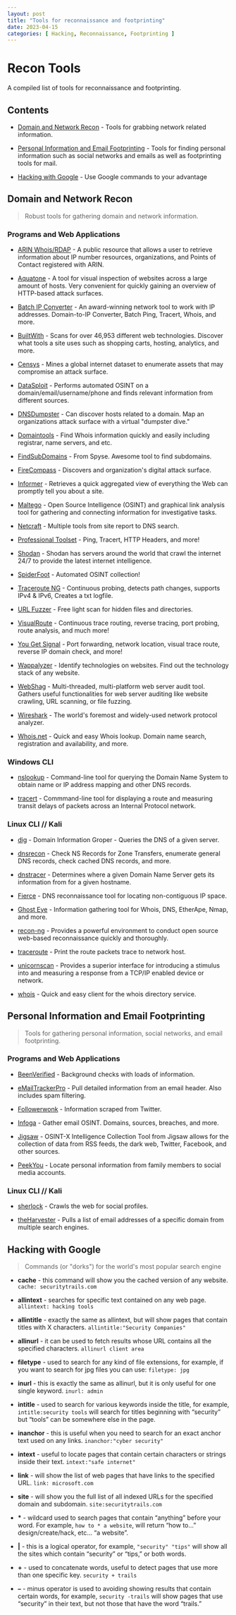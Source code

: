 ```yaml
---
layout: post
title: "Tools for reconnaissance and footprinting"
date: 2023-04-15
categories: [ Hacking, Reconnaissance, Footprinting ]
--- 
```


# Recon Tools

A compiled list of tools for reconnaissance and footprinting.

## Contents

* [Domain and Network Recon](#Domain-and-Network-Recon) - Tools for grabbing network related information.

* [Personal Information and Email Footprinting](#Personal-Information-and-Email-Footprinting) - Tools for finding personal information such as social networks and emails as well as footprinting tools for mail.

* [Hacking with Google](#Hacking-with-Google) - Use Google commands to your advantage

## Domain and Network Recon
> Robust tools for gathering domain and network information.

### Programs and Web Applications

* [ARIN Whois/RDAP](https://arin.net/about/welcom/region) - A public resource that allows a user to retrieve information about IP number resources, organizations, and Points of Contact registered with ARIN.

* [Aquatone](https://github.com/michenriksen/aquatone) - A tool for visual inspection of websites across a large amount of hosts. Very convenient for quickly gaining an overview of HTTP-based attack surfaces.

* [Batch IP Converter](http://sabsoft.com) - An award-winning network tool to work with IP addresses. Domain-to-IP Converter, Batch Ping, Tracert, Whois, and more.

* [BuiltWith](https://builtwith.com) - Scans for over 46,953 different web technologies. Discover what tools a site uses such as shopping carts, hosting, analytics, and more.

* [Censys](https://censys.io) - Mines a global internet dataset to enumerate assets that may compromise an attack surface.

* [DataSploit](https://github.com/DataSploit/datasploit) - Performs automated OSINT on a domain/email/username/phone and finds relevant information from different sources.

* [DNSDumpster](https://dnsdumpster.com) - Can discover hosts related to a domain. Map an organizations attack surface with a virtual "dumpster dive."

* [Domaintools](https://whois.domaintools.com) - Find Whois information quickly and easily including registrar, name servers, and etc.

* [FindSubDomains](https://findsubdomains.com) - From Spyse. Awesome tool to find subdomains.

* [FireCompass](https://firecompass.com) - Discovers and organization's digital attack surface.

* [Informer](https://website.informer.com/) - Retrieves a quick aggregated view of everything the Web can promptly tell you about a site.

* [Maltego](https://maltego.com) - Open Source Intelligence (OSINT) and graphical link analysis tool for gathering and connecting information for investigative tasks.

* [Netcraft](https://netcraft.com) - Multiple tools from site report to DNS search.

* [Professional Toolset](https://network-tools.com) - Ping, Tracert, HTTP Headers, and more!

* [Shodan](https://shodan.io) - Shodan has servers around the world that crawl the internet 24/7 to provide the latest internet intelligence.

* [SpiderFoot](https://www.spiderfoot.net/) - Automated OSINT collection!

* [Traceroute NG](https://solarwinds.com/free-tools/traceroute-ng) - Continuous probing, detects path changes, supports IPv4 & IPv6, Creates a txt logfile.

* [URL Fuzzer](https://pentest-tools.com/website-vulnerability-scanning/discover-hidden-directories-and-files#) - Free light scan for hidden files and directories.

* [VisualRoute](http://www.visualroute.com) - Continuous trace routing, reverse tracing, port probing, route analysis, and much more!

* [You Get Signal](https://yougetsignal.com) - Port forwarding, network location, visual trace route, reverse IP domain check, and more!

* [Wappalyzer](https://www.wappalyzer.com) - Identify technologies on websites. Find out the technology stack of any website.

* [WebShag](https://github.com/wereallfeds/webshag) - Multi-threaded, multi-platform web server audit tool. Gathers useful functionalities for web server auditing like website crawling, URL scanning, or file fuzzing.

* [Wireshark](https://wireshark.org) - The world's foremost and widely-used network protocol analyzer.

* [Whois.net](https://whois.net) - Quick and easy Whois lookup. Domain name search, registration and availability, and more.

### Windows CLI

* [nslookup](https://docs.microsoft.com/en-us/windows-server/administration/windows-commands/nslookup) - Command-line tool for querying the Domain Name System to obtain name or IP address mapping and other DNS records.

* [tracert](https://docs.microsoft.com/en-us/windows-server/administration/windows-commands/tracert) - Commmand-line tool for displaying a route and measuring transit delays of packets across an Internal Protocol network.

### Linux CLI // Kali

* [dig](https://linuxhandbook.com/dig-command/) - Domain Information Groper - Queries the DNS of a given server.

* [dnsrecon](https://tools.kali.org/information-gathering/dnsrecon) - Check NS Records for Zone Transfers, enumerate general DNS records, check cached DNS records, and more.

* [dnstracer](https://tools.kali.org/information-gathering/dnstracer) - Determines where a given Domain Name Server gets its information from for a given hostname.

* [Fierce](https://github.com/mschwager/fierce) - DNS reconnaissance tool for locating non-contiguous IP space.

* [Ghost Eye](https://github.com/BullsEye0/ghost_eye) - Information gathering tool for Whois, DNS, EtherApe, Nmap, and more.

* [recon-ng](https://github.com/lanmaster53/recon-ng) - Provides a powerful environment to conduct open source web-based reconnaissance quickly and thoroughly.

* [traceroute](https://www.commandlinux.com/man-page/man1/traceroute.db.1.html) - Print the route packets trace to network host.

* [unicornscan](https://tools.kali.org/information-gathering/unicornscan) - Provides a superior interface for introducing a stimulus into and measuring a response from a TCP/IP enabled device or network.

* [whois](https://www.commandlinux.com/man-page/man1/whois.1.html) - Quick and easy client for the whois directory service.

## Personal Information and Email Footprinting
> Tools for gathering personal information, social networks, and email footprinting.

### Programs and Web Applications

* [BeenVerified](https://beenverified.com) - Background checks with loads of information.

* [eMailTrackerPro](https://emailtrackerpro.com) - Pull detailed information from an email header. Also includes spam filtering.

* [Followerwonk](https://followerwonk.com) - Information scraped from Twitter.

* [Infoga](https://github.com/m4ll0k/infoga) - Gather email OSINT. Domains, sources, breaches, and more.

* [Jigsaw](https://www.jigsawsecurityenterprise.com/) - OSINT-X Intelligence Collection Tool from Jigsaw allows for the collection of data from RSS feeds, the dark web, Twitter, Facebook, and other sources.

* [PeekYou](https://peekyou.com) - Locate personal information from family members to social media accounts.

### Linux CLI // Kali  

* [sherlock](https://github.com/sherlock-project/sherlock) - Crawls the web for social profiles.

* [theHarvester](https://tools.kali.org/information-gathering/theharvester) - Pulls a list of email addresses of a specific domain from multiple search engines.

## Hacking with Google
> Commands (or "dorks") for the world's most popular search engine

* __cache__ - this command will show you the cached version of any website.
`cache: securitytrails.com`

* __allintext__ - searches for specific text contained on any web page.
`allintext: hacking tools`

* __allintitle__ - exactly the same as allintext, but will show pages that contain titles with X characters.
`allintitle:"Security Companies"`

* __allinurl__ - it can be used to fetch results whose URL contains all the specified characters.
`allinurl client area`

* __filetype__ - used to search for any kind of file extensions, for example, if you want to search for jpg files you can use:
`filetype: jpg`

* __inurl__ - this is exactly the same as allinurl, but it is only useful for one single keyword.
`inurl: admin`

* __intitle__ - used to search for various keywords inside the title, for example,
`intitle:security tools` will search for titles beginning with “security” but “tools” can be somewhere else in the page.

* __inanchor__ - this is useful when you need to search for an exact anchor text used on any links.
`inanchor:"cyber security"`

* __intext__ - useful to locate pages that contain certain characters or strings inside their text.
`intext:"safe internet"`

* __link__ - will show the list of web pages that have links to the specified URL.
`link: microsoft.com`

* __site__ - will show you the full list of all indexed URLs for the specified domain and subdomain.
`site:securitytrails.com`

* __*__ - wildcard used to search pages that contain “anything” before your word.
For example, `how to * a website`, will return “how to…” design/create/hack, etc… “a website”.

* __|__ - this is a logical operator, for example, `"security" "tips"` will show all the sites which contain “security” or “tips,” or both words.

* __+__ - used to concatenate words, useful to detect pages that use more than one specific key.
`security + trails`

* __–__ - minus operator is used to avoiding showing results that contain certain words, for example, `security -trails` will show pages that use “security” in their text, but not those that have the word “trails.”